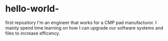 # hello-world-
first repository 
I'm an engineer that works for a CMP pad manufacturor. I mainly spend time learning on how I can upgrade our software systems and files to increase efficency.  
